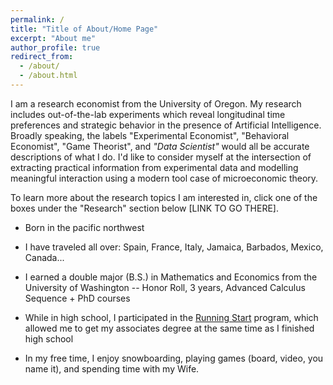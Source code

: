 ```yaml
---
permalink: /
title: "Title of About/Home Page"
excerpt: "About me"
author_profile: true
redirect_from: 
  - /about/
  - /about.html
---
```

 
I am a research economist from the University of Oregon. My research includes out-of-the-lab experiments which reveal longitudinal time preferences and strategic behavior in the presence of Artificial Intelligence. Broadly speaking, the labels "Experimental Economist", "Behavioral Economist", "Game Theorist", and *"Data Scientist"* would all be accurate descriptions of what I do. I'd like to consider myself at the intersection of extracting practical information from experimental data and modelling meaningful interaction using a modern tool case of microeconomic theory.  

To learn more about the research topics I am interested in, click one of the boxes under the "Research" section below [LINK TO GO THERE].

* Born in the pacific northwest

* I have traveled all over: Spain, France, Italy, Jamaica, Barbados, Mexico, Canada...

* I earned a double major (B.S.) in Mathematics and Economics from the University of Washington
  -- Honor Roll, 3 years, Advanced Calculus Sequence + PhD courses

* While in high school, I participated in the [Running Start]() program, which allowed me to get my associates degree at the same time as I finished high school

* In my free time, I enjoy snowboarding, playing games (board, video, you name it), and spending time with my Wife. 
  


